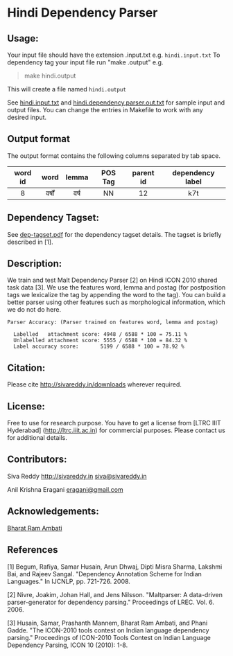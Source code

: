 # Hindi Dependency Parser 

## Usage:

Your input file should have the extension .input.txt e.g. `hindi.input.txt`
To dependency tag your input file run "make <filename>.output" e.g. 

> make hindi.output

This will create a file named `hindi.output`

See [hindi.input.txt](https://bitbucket.org/sivareddyg/hindi-dependency-parser/src/master/hindi.input.txt) and [hindi.dependency.parser.out.txt](https://bitbucket.org/sivareddyg/hindi-dependency-parser/src/master/hindi.dependency.parser.out.pdf) for sample input and output files. You can change the entries in Makefile to work with any desired input.

## Output format

The output format contains the following columns separated by tab space.

| word id | word | lemma | POS Tag | parent id | dependency label |
| :------: |:-----:| :-----: | :-----: | :-----: | :-----: |
| 8 | वर्षों  | वर्ष | NN | 12 | k7t |


## Dependency Tagset:

See [dep-tagset.pdf](https://bitbucket.org/sivareddyg/hindi-dependency-parser/src/master/dep-tagset.pdf) for the dependency tagset details. The tagset is briefly described in [1].

## Description: 

We train and test Malt Dependency Parser [2] on Hindi ICON 2010 shared task data [3]. We use the features word, lemma and postag (for postposition tags we lexicalize the tag by appending the word to the tag). You can build a better parser using other features such as morphological information, which we do not do here.


```
Parser Accuracy: (Parser trained on features word, lemma and postag)

  Labelled   attachment score: 4948 / 6588 * 100 = 75.11 %
  Unlabelled attachment score: 5555 / 6588 * 100 = 84.32 %
  Label accuracy score:       5199 / 6588 * 100 = 78.92 %

```



## Citation:

Please cite http://sivareddy.in/downloads wherever required.

## License:

Free to use for research purpose. You have to get a license from [LTRC IIIT Hyderabad] (http://ltrc.iiit.ac.in) for commercial purposes. Please contact us for additional details.


## Contributors:

Siva Reddy
http://sivareddy.in
siva@sivareddy.in

Anil Krishna Eragani
eragani@gmail.com

## Acknowledgements:

[Bharat Ram Ambati](http://sites.google.com/site/bharatambati)

## References

[1] Begum, Rafiya, Samar Husain, Arun Dhwaj, Dipti Misra Sharma, Lakshmi Bai, and Rajeev Sangal. "Dependency Annotation Scheme for Indian Languages." In IJCNLP, pp. 721-726. 2008.

[2] Nivre, Joakim, Johan Hall, and Jens Nilsson. "Maltparser: A data-driven parser-generator for dependency parsing." Proceedings of LREC. Vol. 6. 2006.

[3] Husain, Samar, Prashanth Mannem, Bharat Ram Ambati, and Phani Gadde. "The ICON-2010 tools contest on Indian language dependency parsing." Proceedings of ICON-2010 Tools Contest on Indian Language Dependency Parsing, ICON 10 (2010): 1-8.